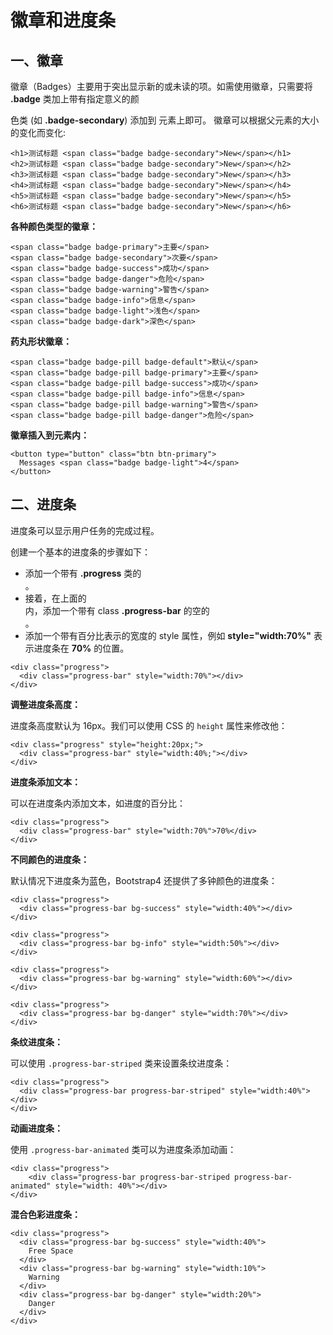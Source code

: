 # 徽章和进度条

## 一、徽章

徽章（Badges）主要用于突出显示新的或未读的项。如需使用徽章，只需要将 **.badge** 类加上带有指定意义的颜

色类 (如 **.badge-secondary**) 添加到  元素上即可。 徽章可以根据父元素的大小的变化而变化: 

```
<h1>测试标题 <span class="badge badge-secondary">New</span></h1>
<h2>测试标题 <span class="badge badge-secondary">New</span></h2>
<h3>测试标题 <span class="badge badge-secondary">New</span></h3>
<h4>测试标题 <span class="badge badge-secondary">New</span></h4>
<h5>测试标题 <span class="badge badge-secondary">New</span></h5>
<h6>测试标题 <span class="badge badge-secondary">New</span></h6>
```

**各种颜色类型的徽章：**

```
<span class="badge badge-primary">主要</span>
<span class="badge badge-secondary">次要</span>
<span class="badge badge-success">成功</span>
<span class="badge badge-danger">危险</span>
<span class="badge badge-warning">警告</span>
<span class="badge badge-info">信息</span>
<span class="badge badge-light">浅色</span>
<span class="badge badge-dark">深色</span>
```

**药丸形状徽章：**

```
<span class="badge badge-pill badge-default">默认</span>
<span class="badge badge-pill badge-primary">主要</span>
<span class="badge badge-pill badge-success">成功</span>
<span class="badge badge-pill badge-info">信息</span>
<span class="badge badge-pill badge-warning">警告</span>
<span class="badge badge-pill badge-danger">危险</span>
```

**徽章插入到元素内：**

```
<button type="button" class="btn btn-primary">
  Messages <span class="badge badge-light">4</span>
</button>
```

## 二、进度条

进度条可以显示用户任务的完成过程。

 创建一个基本的进度条的步骤如下： 

- 添加一个带有 **.progress** 类的 <div>。
- 接着，在上面的 <div> 内，添加一个带有 class **.progress-bar** 的空的 <div>。
- 添加一个带有百分比表示的宽度的 style 属性，例如 **style="width:70%"** 表示进度条在 **70%** 的位置。

```
<div class="progress">
  <div class="progress-bar" style="width:70%"></div>
</div>
```

**调整进度条高度：**

进度条高度默认为 16px。我们可以使用 CSS 的 `height` 属性来修改他： 

```
<div class="progress" style="height:20px;">
  <div class="progress-bar" style="width:40%;"></div>
</div>
```

**进度条添加文本：**

可以在进度条内添加文本，如进度的百分比： 

```
<div class="progress">
  <div class="progress-bar" style="width:70%">70%</div>
</div>
```

**不同颜色的进度条：**

 默认情况下进度条为蓝色，Bootstrap4 还提供了多钟颜色的进度条： 

```
<div class="progress">
  <div class="progress-bar bg-success" style="width:40%"></div>
</div>
 
<div class="progress">
  <div class="progress-bar bg-info" style="width:50%"></div>
</div>
 
<div class="progress">
  <div class="progress-bar bg-warning" style="width:60%"></div>
</div>
 
<div class="progress">
  <div class="progress-bar bg-danger" style="width:70%"></div>
</div>
```

**条纹进度条：**

可以使用 `.progress-bar-striped` 类来设置条纹进度条： 

```
<div class="progress">
  <div class="progress-bar progress-bar-striped" style="width:40%"></div>
</div>
```

**动画进度条：**

 使用 `.progress-bar-animated` 类可以为进度条添加动画： 

```
<div class="progress">
    <div class="progress-bar progress-bar-striped progress-bar-animated" style="width: 40%"></div>
</div>
```

**混合色彩进度条：**

```
<div class="progress">
  <div class="progress-bar bg-success" style="width:40%">
    Free Space
  </div>
  <div class="progress-bar bg-warning" style="width:10%">
    Warning
  </div>
  <div class="progress-bar bg-danger" style="width:20%">
    Danger
  </div>
</div>
```

